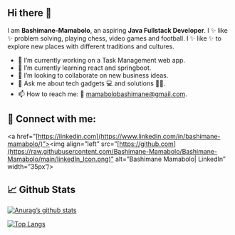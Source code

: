 ## Hi there 👋

I am **Bashimane-Mamabolo**, an aspiring **Java Fullstack Developer**. I ✨ like ✨ problem solving, playing chess, video games and football. 
I ✨ like ✨ to explore new places with different traditions and cultures.

- 🔭 I’m currently working on a Task Management web app.
- 🌱 I’m currently learning react and springboot.
- 👯 I’m looking to collaborate on new business ideas.
- 💬 Ask me about tech gadgets 💻 and solutions 👨‍💻.
- 📫 How to reach me: 📱 mamabolobashimane@gmail.com.


## 🤝 Connect with me:

<a href=”[https://linkedin.com](https://www.linkedin.com/in/bashimane-mamabolo/)"><img align=”left” src=”[https://github.com](https://raw.githubusercontent.com/Bashimane-Mamabolo/Bashimane-Mamabolo/main/linkedIn_Icon.png)” alt=”Bashimane Mamabolo| LinkedIn” width=”35px”/></a>





## 📈 Github Stats
[![Anurag’s github stats](https://github-readme-stats.vercel.app/api?username=Bashimane-Mamabolo)](https://github.com/Bashimane-Mamabolo)

[![Top Langs](https://github-readme-stats.vercel.app/api/top-langs/?username=Bashimane-Mamabolo&layout=compact)](https://github.com/Bashimane-Mamabolo)
